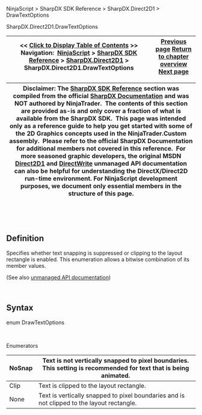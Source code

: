 ﻿


NinjaScript \> SharpDX SDK Reference \> SharpDX.Direct2D1 \> DrawTextOptions






















SharpDX.Direct2D1\.DrawTextOptions







| \<\< [Click to Display Table of Contents](sharpdx_direct2d1_drawtextoptions.md) \>\> **Navigation:**     [NinjaScript](ninjascript.md) \> [SharpDX SDK Reference](sharpdx_sdk_reference.md) \> [SharpDX.Direct2D1](sharpdx_direct2d1.md) \> SharpDX.Direct2D1\.DrawTextOptions | [Previous page](sharpdx_direct2d1_capstyle.md) [Return to chapter overview](sharpdx_direct2d1.md) [Next page](sharpdx_direct2d1_ellipse.md) |
| --- | --- |













| Disclaimer: The [SharpDX SDK Reference](sharpdx_sdk_reference.md) section was compiled from the official [SharpDX Documentation](http://sharpdx.org/) and was NOT authored by NinjaTrader.  The contents of this section are provided as\-is and only cover a fraction of what is available from the SharpDX SDK.  This page was intended only as a reference guide to help you get started with some of the 2D Graphics concepts used in the NinjaTrader.Custom assembly.  Please refer to the official SharpDX Documentation for additional members not covered in this reference.  For more seasoned graphic developers, the original MSDN [Direct2D1](https://msdn.microsoft.com/en-us/library/windows/desktop/dd370990.aspx) and [DirectWrite](https://msdn.microsoft.com/en-us/library/windows/desktop/dd368038.aspx) unmanaged API documentation can also be helpful for understanding the DirectX/Direct2D run\-time environment. For NinjaScript development purposes, we document only essential members in the structure of this page. |
| --- |



 


 


## Definition


Specifies whether text snapping is suppressed or clipping to the layout rectangle is enabled. This enumeration allows a bitwise combination of its member values.


(See also [unmanaged API documentation](http://msdn.microsoft.com/en-us/library/dd368095.aspx))


 


## Syntax


enum DrawTextOptions


   

Enumerators




| NoSnap | Text is not vertically snapped to pixel boundaries. This setting is recommended for text that is being animated. |
| --- | --- |
| Clip | Text is clipped to the layout rectangle. |
| None | Text is vertically snapped to pixel boundaries and is not clipped to the layout rectangle. |










